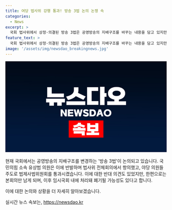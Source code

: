 ```yaml
---
title: 여당 법사위 강행 통과! 방송 3법 논의 논쟁 속
categories:
  - News
excerpt: >
  국회 법사위에서 상정·의결된 방송 3법은 공영방송의 지배구조를 바꾸는 내용을 담고 있지만, 국민의힘 의원들의 반발 속에서 야당 의원들 주도로 강행 통과되었다. 이에 공영방송 또는 최다출자자의 이사 숫자를 확대하고, 이사 추천 권한을 직능단체 등으로 흩는 등의 변경이 포함되어 있으며, 이에 대한 논란이 계속되고 있다. 이는 6월 임시국회 내에 처리돼 폐기될 가능성이 높아 보인다.
feature_text: >
  국회 법사위에서 상정·의결된 방송 3법은 공영방송의 지배구조를 바꾸는 내용을 담고 있지만, 국민의힘 의원들의 반발 속에서 야당 의원들 주도로 강행 통과되었다. 이에 공영방송 또는 최다출자자의 이사 숫자를 확대하고, 이사 추천 권한을 직능단체 등으로 흩는 등의 변경이 포함되어 있으며, 이에 대한 논란이 계속되고 있다. 이는 6월 임시국회 내에 처리돼 폐기될 가능성이 높아 보인다.
image: '/assets/img/newsdao_breakingnews.jpg'
---
```


<p><img src="/assets/img/newsdao_breakingnews.jpg" alt="implanttips 속보" /></p>

<p>현재 국회에서는 공영방송의 지배구조를 변경하는 '방송 3법'이 논의되고 있습니다. 국민의힘 소속 유상범 의원은 이에 반발하며 법사위 전체회의에서 항의했고, 야당 의원들 주도로 법제사법위원회를 통과시켰습니다. 이에 대한 반대 의견도 있었지만, 한편으로는 본회의만 남게 되며, 이후 임시국회 내에 처리돼 폐기될 가능성도 있다고 합니다.</p>

<p>이에 대한 논의와 상황을 더 자세히 알아보겠습니다.</p>
실시간 뉴스 속보는, <a href="https://newsdao.kr" rel="dofollow">https://newsdao.kr</a>


